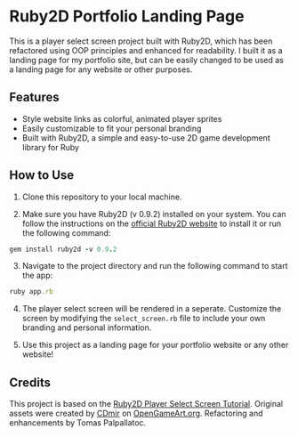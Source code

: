 # Ruby2D Portfolio Landing Page

This is a player select screen project built with Ruby2D, which has been refactored using OOP principles and enhanced for readability. I built it as a landing page for my portfolio site, but can be easily changed to be used as a landing page for any website or other purposes.

## Features

- Style website links as colorful, animated player sprites
- Easily customizable to fit your personal branding
- Built with Ruby2D, a simple and easy-to-use 2D game development library for Ruby

## How to Use

1. Clone this repository to your local machine.

2. Make sure you have Ruby2D (v 0.9.2) installed on your system. You can follow the instructions on the [official Ruby2D website](https://www.ruby2d.com/learn/get-started/) to install it or run the following command:

 ```ruby
 gem install ruby2d -v 0.9.2
 ```

3. Navigate to the project directory and run the following command to start the app:

 ```ruby
 ruby app.rb
 ```

4. The player select screen will be rendered in a seperate. Customize the screen by modifying the `select_screen.rb` file to include your own branding and personal information.

5. Use this project as a landing page for your portfolio website or any other website!

## Credits
This project is based on the [Ruby2D Player Select Screen Tutorial](https://www.youtube.com/watch?v=sWsD_r_DQ4c). Original assets were created by [CDmir](https://opengameart.org/users/cdmir) on [OpenGameArt.org](https://opengameart.org/content/asteroids-game-sprites-atlas). Refactoring and enhancements by Tomas Palpallatoc.